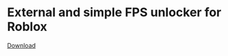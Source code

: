 # External and simple FPS unlocker for Roblox
[Download](https://raw.githubusercontent.com/ImPanda123/External-Roblox-FPS-Unlocker/master/bin/Release/External%20FPS%20Unslocker.exe)
